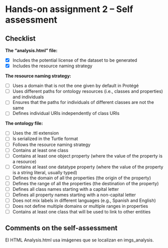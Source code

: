 # Hands-on assignment 2 – Self assessment

## Checklist

**The “analysis.html” file:**

- [x] Includes the potential license of the dataset to be generated
- [x] Includes the resource naming strategy

**The resource naming strategy:**

- [ ] Uses a domain that is not the one given by default in Protégé
- [ ] Uses different paths for ontology resources (i.e., classes and properties) and individuals
- [ ] Ensures that the paths for individuals of different classes are not the same
- [ ] Defines individual URIs independently of class URIs

**The ontology file:**

- [ ] Uses the .ttl extension
- [ ] Is serialized in the Turtle format
- [ ] Follows the resource naming strategy
- [ ] Contains at least one class
- [ ] Contains at least one object property (where the value of the property is a resource)
- [ ] Contains at least one datatype property (where the value of the property is a string literal, usually typed)
- [ ] Defines the domain of all the properties (the origin of the property)
- [ ] Defines the range of all the properties (the destination of the property)
- [ ] Defines all class names starting with a capital letter
- [ ] Defines all property names starting with a non-capital letter
- [ ] Does not mix labels in different languages (e.g., Spanish and English)
- [ ] Does not define multiple domains or multiple ranges in properties
- [ ] Contains at least one class that will be used to link to other entities

## Comments on the self-assessment
El HTML Analysis.html usa imágenes que se localizan en imgs_analysis.
